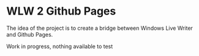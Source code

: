 # WLW 2 Github Pages

The idea of the project is to create a bridge between Windows Live Writer and Github Pages.

Work in progress, nothing available to test